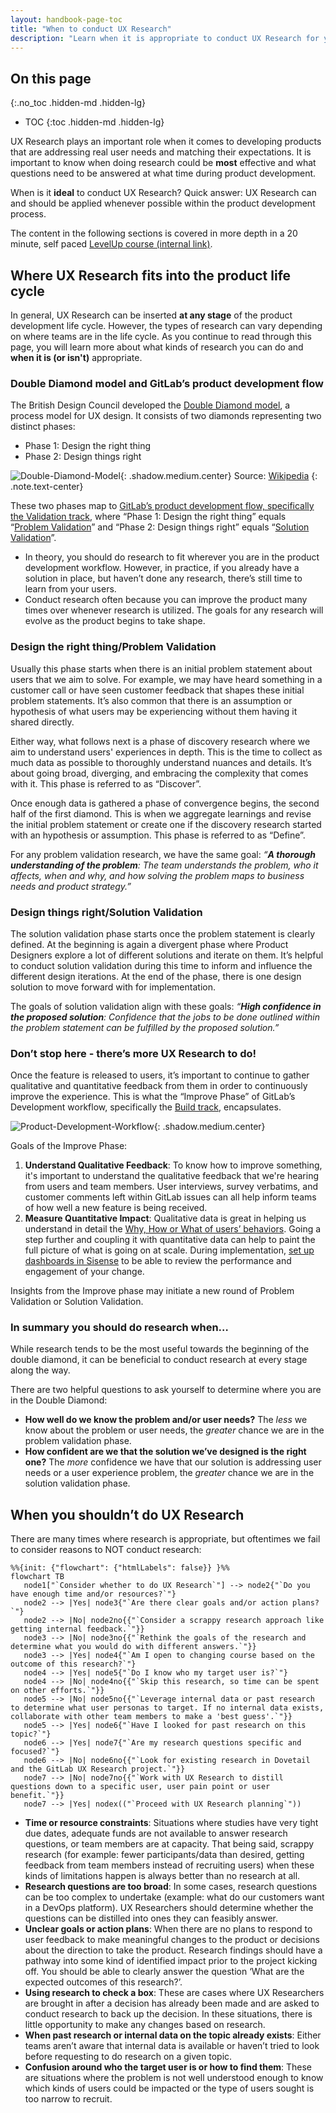 ```yaml
---
layout: handbook-page-toc
title: "When to conduct UX Research"
description: "Learn when it is appropriate to conduct UX Research for your team."
---
```


## On this page
{:.no_toc .hidden-md .hidden-lg}

- TOC
{:toc .hidden-md .hidden-lg}

UX Research plays an important role when it comes to developing products that are addressing real user needs and matching their expectations. It is important to know when doing research could be **most** effective and what questions need to be answered at what time during product development. 

When is it **ideal** to conduct UX Research? Quick answer: UX Research can and should be applied whenever possible within the product development process.

The content in the following sections is covered in more depth in a 20 minute, self paced [LevelUp course (internal link)](https://levelup.gitlab.com/learn/course/when-to-conduct-ux-research).

## Where UX Research fits into the product life cycle

In general, UX Research can be inserted **at any stage** of the product development life cycle. However, the types of research can vary depending on where teams are in the life cycle. As you continue to read through this page, you will learn more about what kinds of research you can do and **when it is (or isn't)** appropriate.

### Double Diamond model and GitLab’s product development flow

The British Design Council developed the [Double Diamond model](https://www.designcouncil.org.uk/our-resources/the-double-diamond/), a process model for UX design. It consists of two diamonds representing two distinct phases:

* Phase 1: Design the right thing
* Phase 2: Design things right

![Double-Diamond-Model](/handbook/product/ux/ux-research/when-to-conduct-ux-research/Double-Diamond-Model.png){: .shadow.medium.center}
Source: [Wikipedia](https://en.wikipedia.org/wiki/Double_Diamond_(design_process_model))
{: .note.text-center}

These two phases map to [GitLab’s product development flow, specifically the Validation track](/handbook/product-development-flow/#workflow-summary), where “Phase 1: Design the right thing” equals “[Problem Validation](/handbook/product/ux/ux-research/problem-validation-and-methods/)” and “Phase 2: Design things right” equals “[Solution Validation](/handbook/product/ux/ux-research/solution-validation-and-methods/)”. 

* In theory, you should do research to fit wherever you are in the product development workflow. However, in practice, if you already have a solution in place, but haven’t done any research, there’s still time to learn from your users.
* Conduct research often because you can improve the product many times over whenever research is utilized. The goals for any research will evolve as the product begins to take shape.

### Design the right thing/Problem Validation

Usually this phase starts when there is an initial problem statement about users that we aim to solve. For example, we may have heard something in a customer call or have seen customer feedback that shapes these initial problem statements. It’s also common that there is an assumption or hypothesis of what users may be experiencing without them having it shared directly. 

Either way, what follows next is a phase of discovery research where we aim to understand users' experiences in depth. This is the time to collect as much data as possible to thoroughly understand nuances and details. It’s about going broad, diverging, and embracing the complexity that comes with it. This phase is referred to as “Discover”.

Once enough data is gathered a phase of convergence begins, the second half of the first diamond. This is when we aggregate learnings and revise the initial problem statement or create one if the discovery research started with an hypothesis or assumption. This phase is referred to as “Define”.

For any problem validation research, we have the same goal: _“**A thorough understanding of the problem**: The team understands the problem, who it affects, when and why, and how solving the problem maps to business needs and product strategy.”_

### Design things right/Solution Validation

The solution validation phase starts once the problem statement is clearly defined. At the beginning is again a divergent phase where Product Designers explore a lot of different solutions and iterate on them. It’s helpful to conduct solution validation during this time to inform and influence the different design iterations. At the end of the phase, there is one design solution to move forward with for implementation.

The goals of solution validation align with these goals: _“**High confidence in the proposed solution**: Confidence that the jobs to be done outlined within the problem statement can be fulfilled by the proposed solution.”_

### Don’t stop here - there’s more UX Research to do!

Once the feature is released to users, it’s important to continue to gather qualitative and quantitative feedback from them in order to continuously improve the experience. This is what the “Improve Phase” of GitLab’s Development workflow, specifically the [Build track](/handbook/product-development-flow/#build-track), encapsulates. 

![Product-Development-Workflow](/handbook/product/ux/ux-research/when-to-conduct-ux-research/Product-Development-Workflow.png){: .shadow.medium.center}

Goals of the Improve Phase: 
1. **Understand Qualitative Feedback**: To know how to improve something, it's important to understand the qualitative feedback that we're hearing from users and team members. User interviews, survey verbatims, and customer comments left within GitLab issues can all help inform teams of how well a new feature is being received.
1. **Measure Quantitative Impact**: Qualitative data is great in helping us understand in detail the [Why, How or What of users’ behaviors](/handbook/product/ux/ux-research/problem-validation-and-methods/#descriptive-and-informative-research-methods). Going a step further and coupling it with quantitative data can help to paint the full picture of what is going on at scale. During implementation, [set up dashboards in Sisense](/handbook/business-technology/data-team/platform/sisensecdt/) to be able to review the performance and engagement of your change.

Insights from the Improve phase may initiate a new round of Problem Validation or Solution Validation.

### In summary you should do research when…

While research tends to be the most useful towards the beginning of the double diamond, it can be beneficial to conduct research at every stage along the way. 

There are two helpful questions to ask yourself to determine where you are in the Double Diamond:
* **How well do we know the problem and/or user needs?** The _less_ we know about the problem or user needs, the _greater_ chance we are in the problem validation phase.
* **How confident are we that the solution we’ve designed is the right one?** The _more_ confidence we have that our solution is addressing user needs or a user experience problem, the _greater_ chance we are in the solution validation phase.

## When you shouldn’t do UX Research

There are many times where research is appropriate, but oftentimes we fail to consider reasons to NOT conduct research: 

```mermaid
%%{init: {"flowchart": {"htmlLabels": false}} }%%
flowchart TB
   node1["`Consider whether to do UX Research`"] --> node2{"`Do you have enough time and/or resources?`"}
   node2 --> |Yes| node3{"`Are there clear goals and/or action plans?`"}
   node2 --> |No| node2no{{"`Consider a scrappy research approach like getting internal feedback.`"}}
   node3 --> |No| node3no{{"`Rethink the goals of the research and determine what you would do with different answers.`"}}
   node3 --> |Yes| node4{"`Am I open to changing course based on the outcome of this research?`"}
   node4 --> |Yes| node5{"`Do I know who my target user is?`"}
   node4 --> |No| node4no{{"`Skip this research, so time can be spent on other efforts.`"}}
   node5 --> |No| node5no{{"`Leverage internal data or past research to determine what user personas to target. If no internal data exists, collaborate with other team members to make a 'best guess'.`"}}
   node5 --> |Yes| node6{"`Have I looked for past research on this topic?`"}
   node6 --> |Yes| node7{"`Are my research questions specific and focused?`"}
   node6 --> |No| node6no{{"`Look for existing research in Dovetail and the GitLab UX Research project.`"}}
   node7 --> |No| node7no{{"`Work with UX Research to distill questions down to a specific user, user pain point or user benefit.`"}}
   node7 --> |Yes| nodex(("`Proceed with UX Research planning`"))
```

* **Time or resource constraints**: Situations where studies have very tight due dates, adequate funds are not available to answer research questions, or team members are at capacity. That being said, scrappy research (for example: fewer participants/data than desired, getting feedback from team members instead of recruiting users) when these kinds of limitations happen is always better than no research at all.
* **Research questions are too broad**: In some cases, research questions can be too complex to undertake (example: what do our customers want in a DevOps platform). UX Researchers should determine whether the questions can be distilled into ones they can feasibly answer.
* **Unclear goals or action plans**: When there are no plans to respond to user feedback to make meaningful changes to the product or decisions about the direction to take the product. Research findings should have a pathway into some kind of identified impact prior to the project kicking off. You should be able to clearly answer the question ‘What are the expected outcomes of this research?’.
* **Using research to check a box**: These are cases where UX Researchers are brought in after a decision has already been made and are asked to conduct research to back up the decision. In these situations, there is little opportunity to make any changes based on research.
* **When past research or internal data on the topic already exists**: Either teams aren’t aware that internal data is available or haven’t tried to look before requesting to do research on a given topic.
* **Confusion around who the target user is or how to find them**: These are situations where the problem is not well understood enough to know which kinds of users could be impacted or the type of users sought is too narrow to recruit.